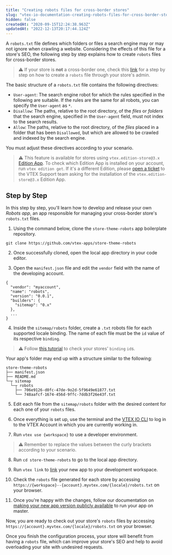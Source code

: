 ```yaml
---
title: "Creating robots files for cross-border stores"
slug: "vtex-io-documentation-creating-robots-files-for-cross-border-stores"
hidden: false
createdAt: "2020-09-15T12:24:38.963Z"
updatedAt: "2022-12-13T20:17:44.124Z"
---
```

A `robots.txt` file defines which folders or files a search engine may or may not ignore when crawling a website. Considering the effects of this file for a store's SEO, the following step by step explains how to create `robots` files for cross-border stores.

>⚠️ If your store is **not** a cross-border one, check this [link](https://help.vtex.com/tutorial/google-search-console-tracking-robots-txt--tutorials_574?locale=en) for a step by step on how to create a `robots` file through your store's admin.

The basic structure of a `robots.txt` file contains the following directives:

- `User-agent`: The search engine robot for which the rules specified in the following are suitable. If the rules are the same for all robots, you can specify the `User-agent` as `*`.
- `Disallow`:  The paths, relative to the root directory, of the *files* or *folders* that the search engine, specified in the `User-agent` field, must not index to the search results.
- `Allow`: The paths, relative to the root directory, of the *files* placed in a folder that has been `Disallowed`, but which are allowed to be crawled and indexed by the search engine.

You must adjust these directives according to your scenario.

>⚠️ This feature is available for stores using `vtex.edition-store@3.x` [Edition App](https://developers.vtex.com/docs/guides/vtex-io-documentation-edition-app/). To check which Edition App is installed on your account, run `vtex edition get`. If it's a different Edition, please [open a ticket](https://help-tickets.vtex.com/smartlink/sso/login/zendesk) to the VTEX Support team asking for the installation of the `vtex.edition-store@3.x` Edition App.

## Step by Step

In this step by step, you'll learn how to develop and release your own *Robots app*, an app responsible for managing your cross-border store's `robots.txt` files.

1. Using the command below, clone the `store-theme-robots` app boilerplate repository.

```
git clone https://github.com/vtex-apps/store-theme-robots
```

2. Once successfully cloned, open the local app directory in your code editor.

3. Open the `manifest.json` file and edit the `vendor` field with the name of the developing account.

```
{ 
  "vendor": "myaccount",
  "name": "robots",
  "version": "0.0.1",
  "builders": {
    "sitemap": "0.x"
  },
  ...
}
```

4. Inside the `sitemap/robots` folder, create a `.txt` robots file for each supported locale binding. The name of each file must be the `id` value of its respective `binding`.

>⚠️ Follow [this tutorial](https://developers.vtex.com/docs/checking-your-stores-binding-id) to check your stores' `binding` `id`s.

Your app's folder may end up with a structure similar to the following:

```
store-theme-robots
├── manifest.json
├── README.md
└─┬ sitemap
  └─┬ robots
    ├── 706e9126-d0fc-47de-9o2d-5f9649e61877.txt
    └── 748aafcf-1674-456d-9ffc-7ddb3f26e43f.txt
```

5. Edit each file from the `sitemap/robots` folder with the desired content for each one of your `robots` files.

6. Once everything is set up, use the terminal and the [VTEX IO CLI](https://developers.vtex.com/docs/guides/vtex-io-documentation-vtex-io-cli-installation-and-command-reference/) to log in to the VTEX Account in which you are currently working in.

7. Run `vtex use {workspace}` to use a developer environment.

>⚠️ Remember to replace the values between the curly brackets according to your scenario.

8. Run `cd store-theme-robots` to go to the local app directory.

9. Run `vtex link` to [link](https://developers.vtex.com/docs/guides/vtex-io-documentation-linking-an-app/) your new app to your development workspace.

10. Check the `robots` file generated for each store by accessing `https://{workspace}--{account}.myvtex.com/{locale}/robots.txt` on your browser.

11. Once you're happy with the changes, follow our documentation on [making your new app version publicly available](https://developers.vtex.com/docs/guides/vtex-io-documentation-making-your-new-app-version-publicly-available/) to run your app on master.

Now, you are ready to check out your store's `robots` files by accessing `https://{account}.myvtex.com/{locale}/robots.txt` on your browser.

Once you finish the configuration process, your store will benefit from having a `robots` file, which can improve your store's SEO and help to avoid overloading your site with undesired requests.
